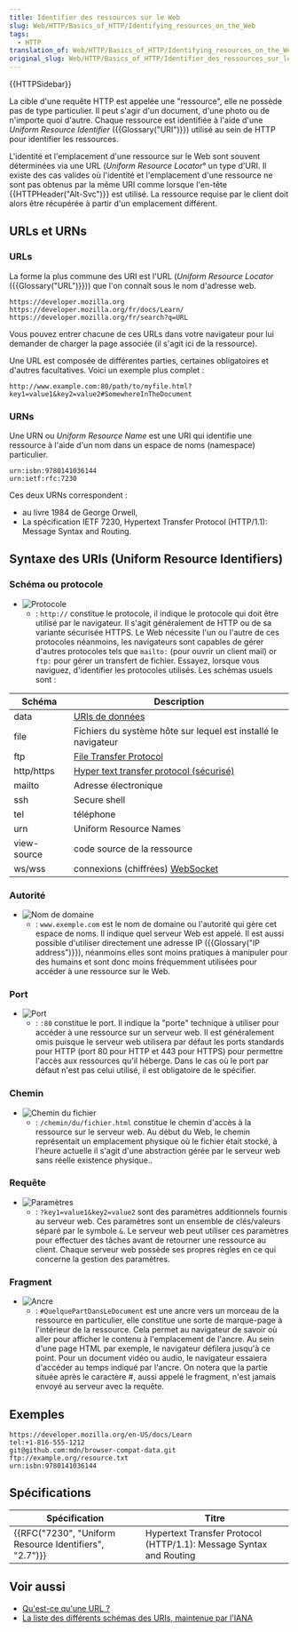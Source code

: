 ```yaml
---
title: Identifier des ressources sur le Web
slug: Web/HTTP/Basics_of_HTTP/Identifying_resources_on_the_Web
tags:
  - HTTP
translation_of: Web/HTTP/Basics_of_HTTP/Identifying_resources_on_the_Web
original_slug: Web/HTTP/Basics_of_HTTP/Identifier_des_ressources_sur_le_Web
---
```

{{HTTPSidebar}}

La cible d'une requête HTTP est appelée une "ressource", elle ne possède pas de type particulier. Il peut s'agir d'un document, d'une photo ou de n'importe quoi d'autre. Chaque ressource est identifiée à l'aide d'une _Uniform Resource Identifier_ ({{Glossary("URI")}}) utilisé au sein de HTTP pour identifier les ressources.

L'identité et l'emplacement d'une ressource sur le Web sont souvent déterminées via une URL (*Uniform Resource Locator*° un type d'URI. Il existe des cas valides où l'identité et l'emplacement d'une ressource ne sont pas obtenus par la même URI comme lorsque l'en-tête {{HTTPHeader("Alt-Svc")}} est utilisé. La ressource requise par le client doit alors être récupérée à partir d'un emplacement différent.

## URLs et URNs

### URLs

La forme la plus commune des URI est l'URL (_Uniform Resource Locator_ ({{Glossary("URL")}})) que l'on connaît sous le nom d'adresse web.

    https://developer.mozilla.org
    https://developer.mozilla.org/fr/docs/Learn/
    https://developer.mozilla.org/fr/search?q=URL

Vous pouvez entrer chacune de ces URLs dans votre navigateur pour lui demander de charger la page associée (il s'agit ici de la ressource).

Une URL est composée de différentes parties, certaines obligatoires et d'autres facultatives. Voici un exemple plus complet :

    http://www.example.com:80/path/to/myfile.html?key1=value1&key2=value2#SomewhereInTheDocument

### URNs

Une URN ou _Uniform Resource Name_ est une URI qui identifie une ressource à l'aide d'un nom dans un espace de noms (namespace) particulier.

    urn:isbn:9780141036144
    urn:ietf:rfc:7230

Ces deux URNs correspondent :

- au livre 1984 de George Orwell,
- La spécification IETF 7230, Hypertext Transfer Protocol (HTTP/1.1): Message Syntax and Routing.

## Syntaxe des URIs (Uniform Resource Identifiers)

### Schéma ou protocole

- ![Protocole](mdn-url-protocol@x2.png)
  - : `http://` constitue le protocole, il indique le protocole qui doit être utilisé par le navigateur. Il s'agit généralement de HTTP ou de sa variante sécurisée HTTPS. Le Web nécessite l'un ou l'autre de ces protocoles néanmoins, les navigateurs sont capables de gérer d'autres protocoles tels que `mailto:` (pour ouvrir un client mail) or `ftp:` pour gérer un transfert de fichier. Essayez, lorsque vous naviguez, d'identifier les protocoles utilisés. Les schémas usuels sont :

| Schéma      | Description                                                         |
| ----------- | ------------------------------------------------------------------- |
| data        | [URIs de données](/fr/docs/Web/HTTP/Basics_of_HTTP/Data_URIs)       |
| file        | Fichiers du système hôte sur lequel est installé le navigateur      |
| ftp         | [File Transfer Protocol](/fr/docs/Glossary/FTP)                     |
| http/https  | [Hyper text transfer protocol (sécurisé)](/fr/docs/Glossary/HTTP)   |
| mailto      | Adresse électronique                                                |
| ssh         | Secure shell                                                        |
| tel         | téléphone                                                           |
| urn         | Uniform Resource Names                                              |
| view-source | code source de la ressource                                         |
| ws/wss      | connexions (chiffrées) [WebSocket](/fr/docs/Web/API/WebSockets_API) |

### Autorité

- ![Nom de domaine](mdn-url-domain@x2.png)
  - : `www.exemple.com` est le nom de domaine ou l'autorité qui gère cet espace de noms. Il indique quel serveur Web est appelé. Il est aussi possible d'utiliser directement une adresse IP ({{Glossary("IP address")}}), néanmoins elles sont moins pratiques à manipuler pour des humains et sont donc moins fréquemment utilisées pour accéder à une ressource sur le Web.

### Port

- ![Port](mdn-url-port@x2.png)
  - : `:80` constitue le port. Il indique la "porte" technique à utiliser pour accéder à une ressource sur un serveur web. Il est généralement omis puisque le serveur web utilisera par défaut les ports standards pour HTTP (port 80 pour HTTP et 443 pour HTTPS) pour permettre l'accès aux ressources qu'il héberge. Dans le cas où le port par défaut n'est pas celui utilisé, il est obligatoire de le spécifier.

### Chemin

- ![Chemin du fichier](mdn-url-path@x2.png)
  - : `/chemin/du/fichier.html` constitue le chemin d'accès à la ressource sur le serveur web. Au début du Web, le chemin représentait un emplacement physique où le fichier était stocké, à l'heure actuelle il s'agit d'une abstraction gérée par le serveur web sans réelle existence physique..

### Requête

- ![Paramètres](mdn-url-parameters@x2.png)
  - : `?key1=value1&key2=value2` sont des paramètres additionnels fournis au serveur web. Ces paramètres sont un ensemble de clés/valeurs séparé par le symbole `&`. Le serveur web peut utiliser ces paramètres pour effectuer des tâches avant de retourner une ressource au client. Chaque serveur web possède ses propres règles en ce qui concerne la gestion des paramètres.

### Fragment

- ![Ancre](mdn-url-anchor@x2.png)
  - : `#QuelquePartDansLeDocument` est une ancre vers un morceau de la ressource en particulier, elle constitue une sorte de marque-page à l'intérieur de la ressource. Cela permet au navigateur de savoir où aller pour afficher le contenu à l'emplacement de l'ancre. Au sein d'une page HTML par exemple, le navigateur défilera jusqu'à ce point. Pour un document vidéo ou audio, le navigateur essaiera d'accéder au temps indiqué par l'ancre. On notera que la partie située après le caractère #, aussi appelé le fragment, n'est jamais envoyé au serveur avec la requête.

## Exemples

    https://developer.mozilla.org/en-US/docs/Learn
    tel:+1-816-555-1212
    git@github.com:mdn/browser-compat-data.git
    ftp://example.org/resource.txt
    urn:isbn:9780141036144

## Spécifications

| Spécification                                                            | Titre                                                              |
| ------------------------------------------------------------------------ | ------------------------------------------------------------------ |
| {{RFC("7230", "Uniform Resource Identifiers", "2.7")}} | Hypertext Transfer Protocol (HTTP/1.1): Message Syntax and Routing |

## Voir aussi

- [Qu'est-ce qu'une URL ?](/fr/docs/Learn/Common_questions/What_is_a_URL)
- [La liste des différents schémas des URIs, maintenue par l'IANA](https://www.iana.org/assignments/uri-schemes/uri-schemes.xhtml)

